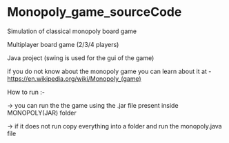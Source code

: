 # Monopoly_game_sourceCode
Simulation of classical monopoly board game

Multiplayer board game (2/3/4 players)

Java project (swing is used for the gui of the game)

if you do not know about the monopoly game you can learn about it at - https://en.wikipedia.org/wiki/Monopoly_(game)

How to run :-

-> you can run the the game using the .jar file present inside MONOPOLY(JAR) folder

-> if it does not run copy everything into a folder and run the monopoly.java file
